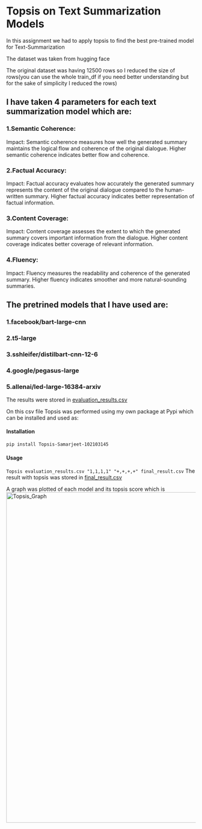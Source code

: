 # Topsis on Text Summarization Models
In this assignment we had to apply topsis to find the best pre-trained model for Text-Summarization

The dataset was taken from hugging face

The original dataset was having 12500 rows so I reduced the size of rows(you can use the whole train_df if you need better understanding but for the sake of simplicity I reduced the rows)

## I have taken 4 parameters for each text summarization model which are:
### 1.Semantic Coherence:
Impact: Semantic coherence measures how well the generated summary maintains the logical flow and coherence of the original dialogue. Higher semantic coherence indicates better flow and coherence.
### 2.Factual Accuracy:
Impact: Factual accuracy evaluates how accurately the generated summary represents the content of the original dialogue compared to the human-written summary. Higher factual accuracy indicates better representation of factual information.
### 3.Content Coverage:
Impact: Content coverage assesses the extent to which the generated summary covers important information from the dialogue. Higher content coverage indicates better coverage of relevant information.
### 4.Fluency:
Impact: Fluency measures the readability and coherence of the generated summary. Higher fluency indicates smoother and more natural-sounding summaries.

## The pretrined models that I have used are:
### 1.facebook/bart-large-cnn
### 2.t5-large
### 3.sshleifer/distilbart-cnn-12-6
### 4.google/pegasus-large
### 5.allenai/led-large-16384-arxiv

The results were stored in [evaluation_results.csv](https://github.com/gandhi25samar/Topsis_Assignment2-102103145/files/14072286/evaluation_results.csv)

On this csv file Topsis was performed using my own package at Pypi which can be installed and used as:
#### Installation
```pip install Topsis-Samarjeet-102103145```
#### Usage
```Topsis evaluation_results.csv "1,1,1,1" "+,+,+,+" final_result.csv```
The result with topsis was stored in [final_result.csv](https://github.com/gandhi25samar/Topsis_Assignment2-102103145/files/14072291/final_result.csv)

A graph was plotted of each model and its topsis score which is <img width="877" alt="Topsis_Graph" src="https://github.com/gandhi25samar/Topsis_Assignment2-102103145/assets/95834377/dbecddbe-2a40-40d4-9a5d-009a752ed696">
